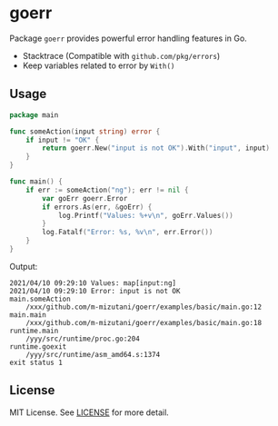 # goerr

Package `goerr` provides powerful error handling features in Go.

- Stacktrace (Compatible with `github.com/pkg/errors`)
- Keep variables related to error by `With()`

## Usage

```go
package main

func someAction(input string) error {
    if input != "OK" {
        return goerr.New("input is not OK").With("input", input)
    }
}

func main() {
    if err := someAction("ng"); err != nil {
        var goErr goerr.Error
        if errors.As(err, &goErr) {
            log.Printf("Values: %+v\n", goErr.Values())
        }
        log.Fatalf("Error: %s, %v\n", err.Error())
    }
}
```

Output:
```
2021/04/10 09:29:10 Values: map[input:ng]
2021/04/10 09:29:10 Error: input is not OK
main.someAction
	/xxx/github.com/m-mizutani/goerr/examples/basic/main.go:12
main.main
	/xxx/github.com/m-mizutani/goerr/examples/basic/main.go:18
runtime.main
	/yyy/src/runtime/proc.go:204
runtime.goexit
	/yyy/src/runtime/asm_amd64.s:1374
exit status 1
```

## License

MIT License. See [LICENSE](LICENSE) for more detail.
